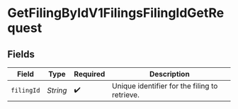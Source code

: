 # GetFilingByIdV1FilingsFilingIdGetRequest


## Fields

| Field                                         | Type                                          | Required                                      | Description                                   |
| --------------------------------------------- | --------------------------------------------- | --------------------------------------------- | --------------------------------------------- |
| `filingId`                                    | *String*                                      | :heavy_check_mark:                            | Unique identifier for the filing to retrieve. |